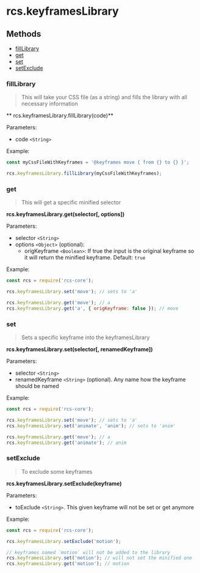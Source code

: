 # rcs.keyframesLibrary

## Methods
- [fillLibrary](#filllibrary)
- [get](#get)
- [set](#set)
- [setExclude](#setexclude)

### fillLibrary

> This will take your CSS file (as a string) and fills the library with all necessary information

** rcs.keyframesLibrary.fillLibrary(code)**

Parameters:
- code `<String>`

Example:

```js
const myCssFileWithKeyframes = '@keyframes move { from {} to {} }';

rcs.keyframesLibrary.fillLibrary(myCssFileWithKeyframes);
```

### get

> This will get a specific minified selector

**rcs.keyframesLibrary.get(selector[, options])**

Parameters:
- selector `<String>`
- options `<Object>` (optional):
  - origKeyframe `<Boolean>`: If true the input is the original keyframe so it will return the minified keyframe. Default: `true`


Example:

```js
const rcs = require('rcs-core');

rcs.keyframesLibrary.set('move'); // sets to 'a'

rcs.keyframesLibrary.get('move'); // a
rcs.keyframesLibrary.get('a', { origKeyframe: false }); // move
```

### set

> Sets a specific keyframe into the keyframesLibrary

**rcs.keyframesLibrary.set(selector[, renamedKeyframe])**

Parameters:
- selector `<String>`
- renamedKeyframe `<String>` (optional). Any name how the keyframe should be named

Example:

```js
const rcs = require('rcs-core');

rcs.keyframesLibrary.set('move'); // sets to 'a'
rcs.keyframesLibrary.set('animate', 'anim'); // sets to 'anim'

rcs.keyframesLibrary.get('move'); // a
rcs.keyframesLibrary.get('animate'); // anim
```

### setExclude

> To exclude some keyframes

**rcs.keyframesLibrary.setExclude(keyframe)**

Parameters:
- toExclude `<String>`. This given keyframe will not be set or get anymore

Example:

```js
const rcs = require('rcs-core');

rcs.keyframesLibrary.setExclude('motion');

// keyframes named `motion` will not be added to the library
rcs.keyframesLibrary.set('motion'); // will not set the minified one
rcs.keyframesLibrary.get('motion'); // motion
